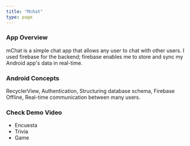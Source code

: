 ```yaml
---
title: "Mchat"
type: page
---
```


### App Overview

mChat is a simple chat app that allows any user to chat with other users. I used firebase for the backend; firebase enables me to store and sync my Android app's data in real-time.

### Android Concepts

RecyclerView, Authentication, Structuring database schema, Firebase Offline, Real-time communication between many users.

### Check Demo Video

- Encuesta
- Trivia
- Game
